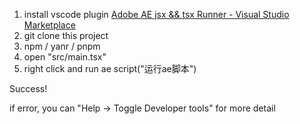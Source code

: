 1. install vscode plugin [Adobe AE jsx &amp;&amp; tsx Runner - Visual Studio Marketplace](https://marketplace.visualstudio.com/items?itemName=yuelili.ae-tsx-runner)
2. git clone this project
3. npm / yanr / pnpm
4. open "src/main.tsx"
5. right click and run ae script("运行ae脚本")

Success!

if error, you can "Help -> Toggle Developer tools" for more detail
